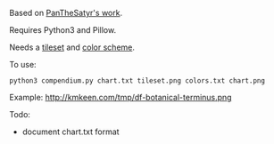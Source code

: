 Based on [PanTheSatyr's work](http://www.reddit.com/r/dwarffortress/comments/1wcdi6/the_dwarven_compendium/).

Requires Python3 and Pillow.

Needs a [tileset](http://dwarffortresswiki.org/index.php/Tileset_repository) and [color scheme](http://dwarffortresswiki.org/index.php/DF2012:Color_scheme).

To use:

    python3 compendium.py chart.txt tileset.png colors.txt chart.png

Example: http://kmkeen.com/tmp/df-botanical-terminus.png

Todo:

* document chart.txt format

